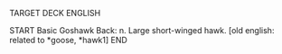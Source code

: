 TARGET DECK
ENGLISH

START
Basic
Goshawk
Back: n. Large short-winged hawk. [old english: related to *goose, *hawk1]
END
